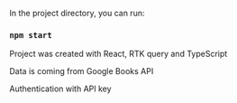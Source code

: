 
In the project directory, you can run:

### `npm start`

Project was created with React, RTK query and TypeScript

Data is coming from Google Books API

Authentication with API key